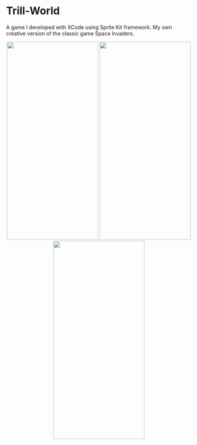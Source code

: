 # Trill-World
A game I developed with XCode using Sprite Kit framework. My own creative version of the classic game Space Invaders.

<p align = "center">
  <img src= "https://user-images.githubusercontent.com/24784219/181690153-b4000c27-5dcc-45ba-abaa-bfe1f991f7dc.jpeg" width = "248" height = "537"/>
  <img src= "https://user-images.githubusercontent.com/24784219/181690160-9caa3378-5f21-430c-9a20-e63a2ed7e796.jpeg" width = "248" height = "537"/>
  <img src= "https://user-images.githubusercontent.com/24784219/181690169-98703b7b-b7e6-476b-bda7-23730eef3e50.jpeg" width = "248" height = "537"/>
</P>
